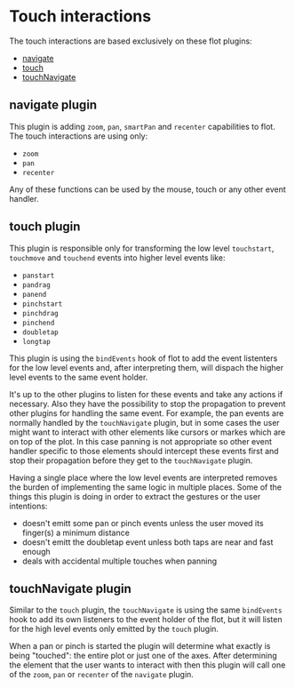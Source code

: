 # Touch interactions

The touch interactions are based exclusively on these flot plugins:
* [navigate](jquery.flot.navigate.js)
* [touch](jquery.flot.touch.js)
* [touchNavigate](jquery.flot.touchNavigate.js)

## navigate plugin
This plugin is adding ```zoom```,  ```pan```, ```smartPan``` and ```recenter``` capabilities to flot. The touch interactions are using only:
* ```zoom```
* ```pan```
* ```recenter```

Any of these functions can be used by the mouse, touch or any other event handler.

## touch plugin
This plugin is responsible only for transforming the low level ```touchstart```, ```touchmove``` and ```touchend``` events into higher level events like:
* ```panstart```
* ```pandrag```
* ```panend```
* ```pinchstart```
* ```pinchdrag```
* ```pinchend```
* ```doubletap```
* ```longtap```

This plugin is using the ```bindEvents``` hook of flot to add the event listenters for the low level events and, after interpreting them, will dispach the higher level events to the same event holder.

It's up to the other plugins to listen for these events and take any actions if necessary. Also they have the possibility to stop the propagation to prevent other plugins for handling the same event.
For example, the pan events are normally handled by the ```touchNavigate``` plugin, but in some cases the user might want to interact with other elements like cursors or markes which are on top of the plot.
In this case panning is not appropriate so other event handler specific to those elements should intercept these events first and stop their propagation before they get to the ```touchNavigate``` plugin.

Having a single place where the low level events are interpreted removes the burden of implementing the same logic in multiple places.
Some of the things this plugin is doing in order to extract the gestures or the user intentions:
* doesn't emitt some pan or pinch events unless the user moved its finger(s) a minimum distance
* doesn't emitt the doubletap event unless both taps are near and fast enough
* deals with accidental multiple touches when panning

## touchNavigate plugin
Similar to the ```touch``` plugin, the ```touchNavigate``` is using the same ```bindEvents``` hook to add its own listeners to the event holder of the flot, but it will listen for the high level events only emitted by the ```touch``` plugin.

When a pan or pinch is started the plugin will determine what exactly is being "touched": the entire plot or just one of the axes.
After determining the element that the user wants to interact with then this plugin will call one of the ```zoom```, ```pan``` or ```recenter``` of the ```navigate``` plugin.
